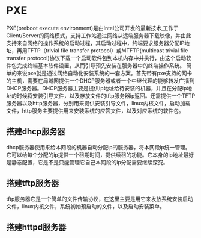 # PXE
  PXE(preboot execute environment)是由Intel公司开发的最新技术,工作于Client/Server的网络模式，支持工作站通过网络从远端服务器下载映像，并由此支持来自网络的操作系统的启动过程，其启动过程中，终端要求服务器分配IP地址，再用TFTP（trivial file transfer protocol）或MTFTP(multicast trivial file transfer protocol)协议下载一个启动软件包到本机内存中并执行，由这个启动软件包完成终端基本软件设置，从而引导预先安装在服务器中的终端操作系统。
  简单的来说pxe就是通过网络自动化安装系统的一套方案。首先带有pxe支持的网卡的主机，需要在局域网提供一个DHCP服务器或者一个中继代理的能够转发广播到DHCP服务器。DHCP服务器主要是提供ip地址给待安装的机器，并且在分配ip地址的时候将安装引导文件，以及存放文件的tftp服务器ip返回。还需提供一个TFTP服务器以及http服务器，分别用来提供安装引导文件，linux内核文件，启动加载文件，http服务主要提供用来安装系统的应答文件，以及对应系统的软件包。
  
 ## 搭建dhcp服务器
   dhcp服务器使用来给本网段的机器自动分配ip的服务器，将本网段ip统一管理。它可以给每个分配的ip提供一个租期时间，提供续租的功能。它本身的ip地址最好是静态配置，它是不是只能管理它自己本网段的ip分配需要继续深究。
## 搭建tftp服务器
   tftp服务器它是一个简单的文件传输协议，在这里主要是用它来发放系统安装启动文件，linux内核文件，系统初始预启动的文件，以及启动安装菜单。
## 搭建httpd服务器
  

<!--stackedit_data:
eyJoaXN0b3J5IjpbOTI2NzM1NzE1LC04MzMzMjcxOSw0NDY3Nz
M4OTksMTI2NzI0MjQ1MSwtNTY3OTk1NjksMjA1NzcyMTI2LC05
MDMyODgzNzRdfQ==
-->